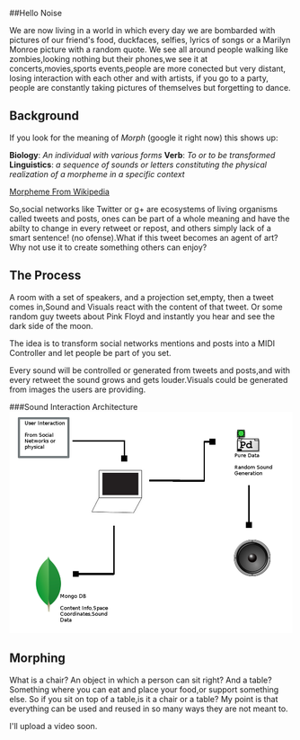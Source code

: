 ##Hello Noise

We are now living in a world in which every day we are bombarded with pictures of our friend's food, duckfaces, selfies, lyrics of songs or a Marilyn Monroe picture with a random quote.
We see all around people walking like zombies,looking nothing but their phones,we see it at concerts,movies,sports events,people are more conected but very distant, losing interaction with each other and with artists, if you go to a party, people are constantly taking pictures of themselves but forgetting to dance.

## Background

If you look for the meaning of *Morph* (google it right now) this shows up: 

**Biology**: *An individual with various forms*
**Verb**: *To or to be transformed*
**Linguistics**: *a sequence of sounds or letters constituting the physical realization of a morpheme in a specific context*

[Morpheme From Wikipedia](http://en.wikipedia.org/wiki/Morpheme)

So,social networks like Twitter or g+ are ecosystems of living organisms called tweets and posts, ones can be part of a whole meaning and have the abilty to change in every retweet or repost, and others simply lack of a smart sentence! (no ofense).What if this tweet becomes an agent of art? Why not use it to create something others can enjoy?

## The Process

A room with a set of speakers, and a projection set,empty, then a tweet comes in,Sound and Visuals react with the content of that tweet. Or some random guy tweets about Pink Floyd and instantly you hear and see the dark side of the moon.

The idea is to transform social networks mentions and posts into a MIDI Controller and let people be part of you set.

Every sound will be controlled or generated from tweets and posts,and with every retweet the sound grows and gets louder.Visuals could be generated from images the users are providing.

###Sound Interaction Architecture
![Sound Interaction Architecture](../project_images/sound_architecture.png?raw=true "Sound Interaction Architecture")

## Morphing

What is a chair? An object in which a person can sit right?
And a table? Something where you can eat and place your food,or support something else.
So if you sit on top of a table,is it a chair or a table?
My point is that everything can be used and reused in so many ways they are not meant to.

I'll upload a video soon.